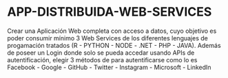 # APP-DISTRIBUIDA-WEB-SERVICES
Crear una Aplicación Web completa con acceso a datos, cuyo objetivo es poder consumir mínimo 3 Web Services de los diferentes lenguajes de progamación tratados (R - PYTHON - NODE - .NET - PHP - JAVA).   Además de poseer un Login donde solo se pueda accedar usando APIs de autentificación, elegir 3 métodos de para autentificarse como lo es Facebook - Google - GitHub -  Twitter - Instagram - Microsoft - LinkedIn
